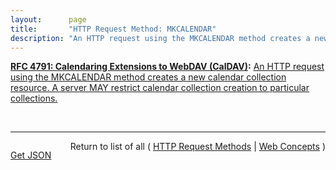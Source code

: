 ```yaml
---
layout:      page
title:       "HTTP Request Method: MKCALENDAR"
description: "An HTTP request using the MKCALENDAR method creates a new calendar collection resource. A server MAY restrict calendar collection creation to particular collections."
---
```


**[RFC 4791: Calendaring Extensions to WebDAV (CalDAV)](/specs/IETF/RFC/4791 "This document defines extensions to the Web Distributed Authoring and Versioning (WebDAV) protocol to specify a standard way of accessing, managing, and sharing calendaring and scheduling information based on the iCalendar format. This document defines the &#34;calendar-access&#34; feature of CalDAV."):** [An HTTP request using the MKCALENDAR method creates a new calendar collection resource. A server MAY restrict calendar collection creation to particular collections.](http://tools.ietf.org/html/rfc4791#section-5.3.1 "Read documentation for HTTP Request Method &#34;MKCALENDAR&#34;")

<br/>
<hr/>

<p style="float : left"><a href="MKCALENDAR.json" title="Get JSON representing this particular Web Concept">Get JSON</a></p>
<p style="text-align: right">Return to list of all ( <a href="../http-methods">HTTP Request Methods</a> | <a href="../">Web Concepts</a> )</p>

